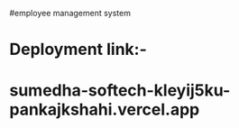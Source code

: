 #employee management system
# Deployment link:-
# sumedha-softech-kleyij5ku-pankajkshahi.vercel.app

